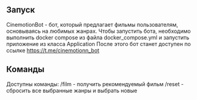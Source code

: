 ## Запуск

CinemotionBot - бот, который предлагает фильмы пользователям, основываясь на любимых жанрах.
Чтобы запустить бота, необходимо выполнить docker compose из файла docker_compose.yml и запустить приложение из класса
Application
После этого бот станет доступен по ссылке https://t.me/cinemotionn_bot

## Команды

Доступны команды:
/film - получить рекомендуемый фильм
/reset - сбросить все выбранные жанры и выбрать новые





